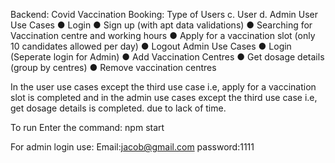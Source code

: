 Backend:
Covid Vaccination Booking:
Type of Users
c. User
d. Admin
User Use Cases
● Login
● Sign up (with apt data validations)
● Searching for Vaccination centre and working hours
● Apply for a vaccination slot (only 10 candidates allowed
per day)
● Logout
Admin Use Cases
● Login (Seperate login for Admin)
● Add Vaccination Centres
● Get dosage details (group by centres)
● Remove vaccination centres

In the user use cases except the third use case i.e, apply for a vaccination slot is completed and in the admin use cases except the third use case i.e, get dosage details is completed.
due to lack of time.

To run
Enter the command: npm start

For admin login use:
Email:jacob@gmail.com
password:1111
